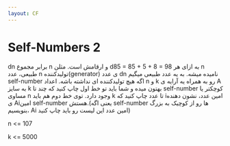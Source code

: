 ```yaml
---
layout: CF
---
```


# Self-Numbers 2


dn برابر مجموع n و ارقامش است. مثلن d85 = 85 + 5 + 8 = 98
به ازای هر n طبیعی، عدد n تولیدکننده(generator) ی عدد dn نامیده میشه.
به یه عدد طبیعی میگیم self-number اگه هیچ تولیدکننده ای نداشته باشه.
اعداد n و k رو به همراه یه آرایه ی A به سایز k بهتون میده و شما باید تو خط اول چاپ کنید که چند تا self-number کوچکتر یا مساوی n وجود دارد. توی خط دوم هم باید k تا عدد چاپ کنید که iامین عدد، نشون دهنده ی Aiامین self-number هستش.(یعنی اگه self-number ها رو از کوچیک به بزرگ بنویسیم، Ai امین عدد این لیست رو باید چاپ کنید)

n <= 107

k <= 5000





